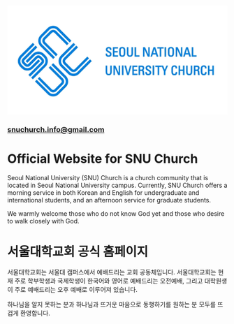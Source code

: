 ![alt text](assets/images/logo_horizontal.jpg)
### snuchurch.info@gmail.com

# Official Website for SNU Church
Seoul National University (SNU) Church is a church community that is located in Seoul National University campus. Currently, SNU Church offers a morning service in both Korean and English for undergraduate and international students, and an afternoon service for graduate students. 

We warmly welcome those who do not know God yet and those who desire to walk closely with God.

# 서울대학교회 공식 홈페이지
서울대학교회는 서울대 캠퍼스에서 예배드리는 교회 공동체입니다. 서울대학교회는 현재 주로 학부학생과 국제학생이 한국어와 영어로 예배드리는 오전예배, 그리고 대학원생이 주로 예배드리는 오후 예배로 이루어져 있습니다. 

하나님을 알지 못하는 분과 하나님과 뜨거운 마음으로 동행하기를 원하는 분 모두를 뜨겁게 환영합니다.